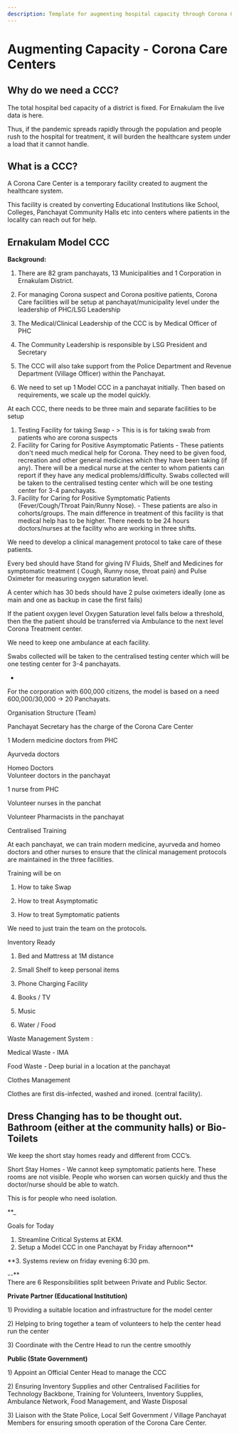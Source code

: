 ```yaml
---
description: Template for augmenting hospital capacity through Corona Care Centers (CCC)
---
```


# Augmenting Capacity - Corona Care Centers

## Why do we need a CCC?

The total hospital bed capacity of a district is fixed. For Ernakulam the live data is here.  
  
Thus, if the pandemic spreads rapidly through the population and people rush to the hospital for treatment, it will burden the healthcare system under a load that it cannot handle.

## What is a CCC? 

A Corona Care Center is a temporary facility created to augment the healthcare system.  
  
This facility is created by converting Educational Institutions like School, Colleges, Panchayat Community Halls etc into centers where patients in the locality can reach out for help.  


## **Ernakulam Model CCC**

**Background:**  
  
1. There are 82 gram panchayats, 13 Municipalities and 1 Corporation in Ernakulam District.  
  
2. For managing Corona suspect and Corona positive patients, Corona Care facilities will be setup at panchayat/municipality level under the leadership of PHC/LSG Leadership

3. The Medical/Clinical Leadership of the CCC is by Medical Officer of PHC

4. The Community Leadership is responsible by LSG President and Secretary

5. The CCC will also take support from the Police Department and Revenue Department \(Village Officer\) within the Panchayat.

6. We need to set up 1 Model CCC in a panchayat initially. Then based on requirements, we scale up the model quickly.  


At each CCC, there needs to be three main and separate facilities to be setup  


1. Testing Facility for taking Swap - &gt; This is is for taking swab from patients who are corona suspects  
2. Facility for Caring for Positive Asymptomatic Patients  - These patients don't need much medical help for Corona. They need to be given food, recreation and other general medicines which they have been taking \(if any\).  There will be a medical nurse at the center to whom patients can report if they have any medical problems/difficulty.  Swabs collected will be taken to the centralised testing center which will be one testing center for 3-4 panchayats.  
3. Facility for Caring for Positive Symptomatic Patients \(Fever/Cough/Throat Pain/Runny Nose\). - These patients are also in cohorts/groups. The main difference in treatment of this facility is that medical help has to be higher. There needs to be 24 hours doctors/nurses at the facility who are working in three shifts.  

We need to develop a clinical management protocol to take care of these patients.  
  
Every bed should have Stand for giving IV Fluids, Shelf and Medicines for symptomatic treatment \( Cough, Runny nose, throat pain\) and Pulse Oximeter for measuring oxygen saturation level.  
  
A center which has 30 beds should have 2 pulse oximeters ideally \(one as main and one as backup in case the first fails\)  
  
If the patient oxygen level Oxygen Saturation level falls below a threshold, then the the patient should be transferred via Ambulance to the next level Corona Treatment center.  
  
We need to keep one ambulance at each facility.  
  
Swabs collected will be taken to the centralised testing center which will be one testing center for 3-4 panchayats.  
  
-  
  
For the corporation with 600,000 citizens, the model is based on a  need 600,000/30,000 -&gt; 20 Panchayats.  
  


Organisation Structure \(Team\)  
  
Panchayat Secretary has the charge of the Corona Care Center  
  
1 Modern medicine doctors from PHC

Ayurveda doctors

Homeo Doctors  
Volunteer doctors in the panchayat  
  
1 nurse from PHC

Volunteer nurses in the panchat  
  
Volunteer Pharmacists in the panchayat

  
  
Centralised Training  
  
At each panchayat, we can train modern medicine, ayurveda and homeo doctors and other nurses to ensure that the clinical management protocols are maintained in the three facilities.

  
Training will be on  
  
1. How to take Swap  
2. How to treat Asymptomatic

3. How to treat Symptomatic patients  
  
We need to just train the team on the protocols.  


Inventory Ready  
  
1. Bed and Mattress at 1M distance

  
3. Small Shelf to keep personal items  
4. Phone Charging Facility

5. Books / TV  
6. Music  
7. Water / Food  
  


Waste Management System :  
  
  
Medical Waste - IMA

Food Waste - Deep burial in a location at the panchayat

  
Clothes Management

Clothes are first dis-infected, washed and ironed. \(central facility\).

  
Dress Changing has to be thought out.  
Bathroom \(either at the community halls\) or Bio- Toilets  
--  
  


We keep the short stay homes ready and different from CCC’s.  
  
Short Stay Homes - We cannot keep symptomatic patients here. These rooms are not visible. People who worsen can worsen quickly and thus the doctor/nurse should be able to watch.  
  
This is for people who need isolation.

**\_  
  
Goals for Today  
  
1. Streamline Critical Systems at EKM.  
2. Setup a Model CCC in one Panchayat by Friday afternoon**

**3. Systems review on friday evening 6:30 pm.  
  
--**  
There are 6 Responsibilities split between Private and Public Sector.

  
**Private Partner \(Educational Institution\)**  
  
1\) Providing a suitable location and infrastructure for the model center 

2\) Helping to bring together a team of volunteers to help the center head run the center 

3\) Coordinate with the Centre Head to run the centre smoothly   


**Public \(State Government\)**

1\) Appoint an Official Center Head to manage the CCC   
  
2\) Ensuring Inventory Supplies and other Centralised Facilities for Technology Backbone, Training for Volunteers, Inventory Supplies, Ambulance Network, Food Management, and Waste Disposal

3\) Liaison with the State Police, Local Self Government / Village Panchayat Members for ensuring smooth operation of the Corona Care Center.  


## 

